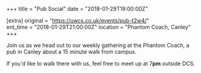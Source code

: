 +++
title = "Pub Social"
date = "2018-01-29T19:00:00Z"

[extra]
original = "https://uwcs.co.uk/events/pub-t2w4/"    
ent_time = "2018-01-29T21:00:00Z"
location = "Phantom Coach, Canley"
+++

Join us as we head out to our weekly gathering at the Phantom Coach, a pub in Canley about a 15 minute walk from campus.

  

If you'd like to walk there with us, feel free to meet up at 7**pm** outside DCS.

